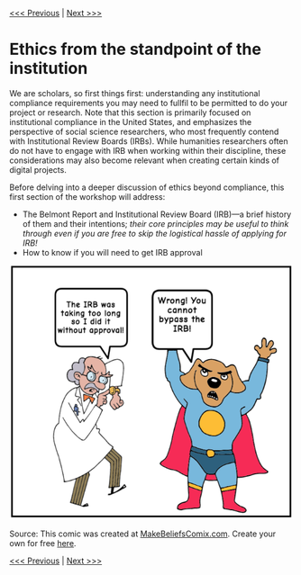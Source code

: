 [<<< Previous](introduction.md) | [Next >>>](belmont.md)

# Ethics from the standpoint of the institution

We are scholars, so first things first: understanding any institutional compliance requirements you may need to fullfil to be permitted to do your project or research. Note that this section is primarily focused on institutional compliance in the United States, and emphasizes the perspective of social science researchers, who most frequently contend with Institutional Review Boards (IRBs). While humanities researchers often do not have to engage with IRB when working within their discipline, these considerations may also become relevant when creating certain kinds of digital projects.

Before delving into a deeper discussion of ethics beyond compliance, this first section of the workshop will address:

- The Belmont Report and Institutional Review Board (IRB)—a brief history of them and their intentions; *their core principles may be useful to think through even if you are free to skip the logistical hassle of applying for IRB!*
- How to know if you will need to get IRB approval  

![a man in a lab coat pointing to his watch and saying "the IRB was taking too long so I did it without approval!" and then a super-hero dog with its arms in the air exclaiming "wrong! you can't bypass the IRB!"](../images/irbcomix.png)

Source: This comic was created at [MakeBeliefsComix.com](https://www.makebeliefscomix.com/). Create your own for free [here](https://www.makebeliefscomix.com/).

[<<< Previous](introduction.md) | [Next >>>](belmont.md)
